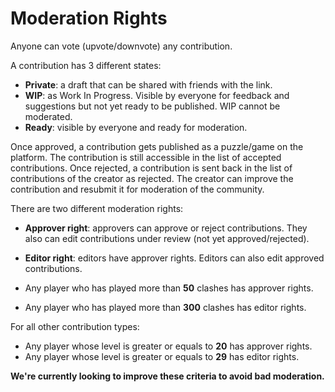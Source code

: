 # Moderation Rights

Anyone can vote (upvote/downvote) any contribution.

A contribution has 3 different states:

- **Private**: a draft that can be shared with friends with the link.
- **WIP**: as Work In Progress. Visible by everyone for feedback and suggestions but not yet ready to be published. WIP cannot be moderated.
- **Ready**: visible by everyone and ready for moderation.

Once approved, a contribution gets published as a puzzle/game on the platform. The contribution is still accessible in the list of accepted contributions.
Once rejected, a contribution is sent back in the list of contributions of the creator as rejected. The creator can improve the contribution and resubmit it for moderation of the community.
  
There are two different moderation rights:

- **Approver right**: approvers can approve or reject contributions. They also can edit contributions under review (not yet approved/rejected).
- **Editor right**: editors have approver rights. Editors can also edit approved contributions.

- Any player who has played more than **50** clashes has approver rights.
- Any player who has played more than **300** clashes has editor rights.

For all other contribution types:

- Any player whose level is greater or equals to **20** has approver rights.
- Any player whose level is greater or equals to **29** has editor rights.

**We're currently looking to improve these criteria to avoid bad moderation.**